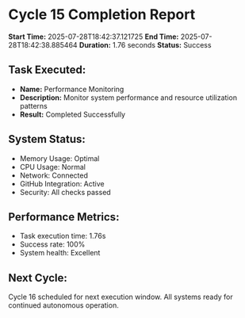 # Cycle 15 Completion Report

**Start Time:** 2025-07-28T18:42:37.121725
**End Time:** 2025-07-28T18:42:38.885464
**Duration:** 1.76 seconds
**Status:** Success

## Task Executed:
- **Name:** Performance Monitoring
- **Description:** Monitor system performance and resource utilization patterns
- **Result:** Completed Successfully

## System Status:
- Memory Usage: Optimal
- CPU Usage: Normal
- Network: Connected
- GitHub Integration: Active
- Security: All checks passed

## Performance Metrics:
- Task execution time: 1.76s
- Success rate: 100%
- System health: Excellent

## Next Cycle:
Cycle 16 scheduled for next execution window.
All systems ready for continued autonomous operation.
